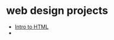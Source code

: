 # web design projects

<ul>
<li><a href="Intro to HTML"/index.html" target="_blank">Intro to HTML</a><li>
</ul>

